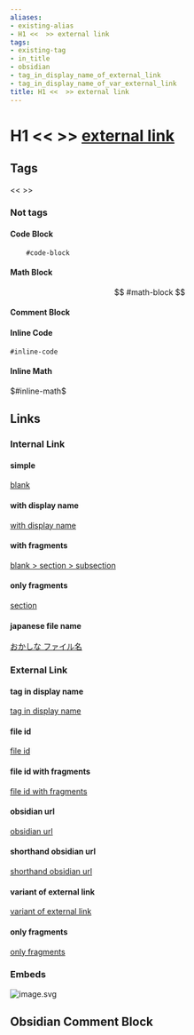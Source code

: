 ```yaml
---
aliases:
- existing-alias
- H1 <<  >> external link
tags:
- existing-tag
- in_title
- obsidian
- tag_in_display_name_of_external_link
- tag_in_display_name_of_var_external_link
title: H1 <<  >> external link
---
```

# H1 <<  >> [external link](https://example.com)

## Tags
<<  >>

### Not tags
#### Code Block
```
	#code-block
```

#### Math Block
$$
	#math-block
$$

#### Comment Block


#### Inline Code
`#inline-code`

#### Inline Math
$#inline-math$

## Links

### Internal Link
#### simple
[blank](https://example.com/blank)

#### with display name
[with display name](https://example.com/blank)

#### with fragments
[blank > section > subsection](https://example.com/blank#subsection)

#### only fragments
[section](https://example.com/main#section)

#### japanese file name
[おかしな ファイル名](https://example.com/%E6%97%A5%E6%9C%AC%E8%AA%9E/%E3%81%8A%E3%81%8B%E3%81%97%E3%81%AA%20%E3%83%95%E3%82%A1%E3%82%A4%E3%83%AB%E5%90%8D)

### External Link
#### tag in display name
[tag in display name](https://example.com)

#### file id
[file id](https://example.com/blank)

#### file id with fragments
[file id with fragments](https://example.com/blank#section)

#### obsidian url
[obsidian url](https://example.com/blank)

#### shorthand obsidian url
[shorthand obsidian url](https://example.com/blank)

#### variant of external link
[variant of external link ][variant #variant]

[variant #variant]:https://example.com

#### only fragments
[only fragments](https://example.com/main#section)

### Embeds
![image.svg](https://example.com/image.svg)

## Obsidian Comment Block
